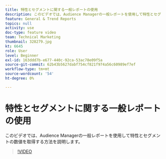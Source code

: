 ```yaml
---
title: 特性とセグメントに関する一般レポートの使用
description: このビデオでは、Audience Managerの一般レポートを使用して特性とセグメントの数値を取得する方法を説明します。
feature: General & Trend Reports
topics: null
activity: use
doc-type: feature video
team: Technical Marketing
thumbnail: 328279.jpg
kt: 6645
role: User
level: Beginner
exl-id: 163ddd7b-e677-440c-92ca-53ac78e09f5a
source-git-commit: 62b43b5627dabf754cf821f974a56c60989ef7ef
workflow-type: tm+mt
source-wordcount: '54'
ht-degree: 0%

---
```


# 特性とセグメントに関する一般レポートの使用

このビデオでは、Audience Managerの一般レポートを使用して特性とセグメントの数値を取得する方法を説明します。

>[!VIDEO](https://video.tv.adobe.com/v/328279/?quality=12&learn=on)
